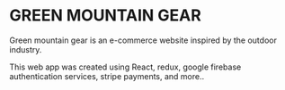 <h1>GREEN MOUNTAIN GEAR</h1>

Green mountain gear is an e-commerce website inspired by the outdoor industry.

This web app was created using React, redux, google firebase authentication services, stripe payments, and more..
